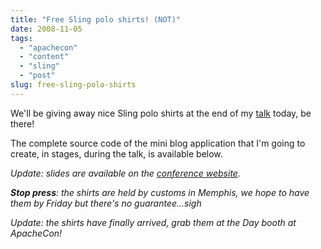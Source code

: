 ```yaml
---
title: "Free Sling polo shirts! (NOT)"
date: 2008-11-05
tags: 
  - "apachecon"
  - "content"
  - "sling"
  - "post"
slug: free-sling-polo-shirts
---
```


We'll be giving away nice Sling polo shirts at the end of my [talk](http://www.us.apachecon.com/c/acus2008/sessions/16) today, be there!

The complete source code of the mini blog application that I'm going to create, in stages, during the talk, is available below.

_Update: slides are available on the [conference website](http://us.apachecon.com/c/acus2008/sessions/16)._

_**Stop press**: the shirts are held by customs in Memphis, we hope to have them by Friday but there's no guarantee...sigh_

_Update: the shirts have finally arrived, grab them at the Day booth at ApacheCon!_

<html>
<!--
  Single page Sling blog demo, shows how content is defined
  by form fields, and the use of Sling.wizard and Sling.getContent.

  To test this, run the Sling launchpad/testing module with "mvn jetty:run",
  copy this script to /apps/blog/blog.esp (via the WebDAV mount at
  http://localhost:8888/) and open
  http://localhost:8888/content/blog/\*.html  

  To add more fields to the posts, simply add them to the form below.
-->

<%
var title = currentNode.title ? currentNode.title : "";
%>

<head>
  <title><%= title %></title>
  <script src="/system/sling.js"></script>
  <link rel="stylesheet" type="text/css" href="/sling.css"/>
</head>

<body>
  <h1>Sling microblog</h1>

  <div class="editor" style="float:right; width:69%">
	  <h2><%= title %></h2>
	  <form method="POST">
	    Title:
	    <br/>
	    <input type="text" name="title" style="width:100%"/>

	    <br/>
	    Text:
	    <br/>
	    <textarea style="width:100%" name="text"></textarea>

	    <br/>
	    <input type="submit" value="save"/>

	    <input type="hidden" name=":redirect" value="\*"/>
	  </form>
  </div>

  <div class="nav" style="float:left; width:30%;">
    <h3>Navigation</h3>
    <ul>
        <li><em><a href="/content/blog/\*">\[Create new post\]</a></em></li>
	    <script>
	      var posts = Sling.getContent("/content/blog", 2);
	      for(var i in posts) {
	      	document.write("<li><a href='/content/blog/" + i + "'>" + posts\[i\].title + "</a></li>");
	      }
	    </script>
    </ul>
  </div>

  <script>Sling.wizard();</script>
</body>
</html>

